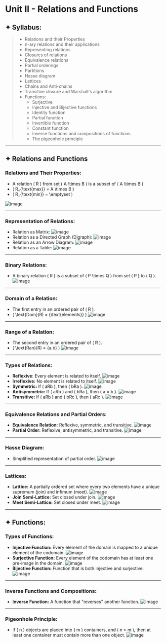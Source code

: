 # Unit II - Relations and Functions

## ✦ Syllabus:
> - Relations and their Properties
> - n-ary relations and their applications
> - Representing relations
> - Closures of relations
> - Equivalence relations
> - Partial orderings
> - Partitions
> - Hasse diagram
> - Lattices
> - Chains and Anti-chains
> - Transitive closure and Warshall's algorithm
> - Functions:
>   - Surjective
>   - Injective and Bijective functions
>   - Identity function
>   - Partial function
>   - Invertible function
>   - Constant function
>   - Inverse functions and compositions of functions
>   - The pigeonhole principle

---

## ✦ Relations and Functions

### Relations and Their Properties:
- A relation \( R \) from set \( A \times B \) is a subset of \( A \times B \)
- \( R_{\text{max}} = A \times B \)
- \( R_{\text{min}} = \emptyset \)
  
![image](https://user-images.githubusercontent.com/68887544/116503631-332c3380-a8d4-11eb-825f-35d7005e2095.png)

---

### Representation of Relations:
- Relation as Matrix:
  ![image](https://user-images.githubusercontent.com/68887544/116504103-3c69d000-a8d5-11eb-9def-8ef24bbf662b.png)
- Relation as a Directed Graph (Digraph):
  ![image](https://user-images.githubusercontent.com/68887544/116504256-805cd500-a8d5-11eb-8cc3-6a15933ec1a0.png)
- Relation as an Arrow Diagram:
  ![image](https://user-images.githubusercontent.com/68887544/116504376-c0bc5300-a8d5-11eb-99d6-3fc74440c09b.png)
- Relation as a Table:
  ![image](https://user-images.githubusercontent.com/68887544/116504515-1133b080-a8d6-11eb-82dd-7c719698f537.png)

---

### Binary Relations:
- A binary relation \( R \) is a subset of \( P \times Q \) from set \( P \) to \( Q \).
  ![image](https://user-images.githubusercontent.com/68887544/116504677-81423680-a8d6-11eb-85ab-9ef01e8d5d03.png)

---

### Domain of a Relation:
- The first entry in an ordered pair of \( R \).
- \( \text{Dom}(R) = \{\text{elements}\} \)
  ![image](https://user-images.githubusercontent.com/68887544/116504785-c8302c00-a8d6-11eb-9178-429c0daa07ce.png)

---

### Range of a Relation:
- The second entry in an ordered pair of \( R \).
- \( \text{Ran}(R) = \{a.b\} \)
  ![image](https://user-images.githubusercontent.com/68887544/116504883-104f4e80-a8d7-11eb-8310-278830aad97f.png)

---

### Types of Relations:
- **Reflexive:** Every element is related to itself.
  ![image](https://user-images.githubusercontent.com/68887544/116508038-1dbc0700-a8de-11eb-8636-be1b2d84d4a9.png)
- **Irreflexive:** No element is related to itself.
  ![image](https://user-images.githubusercontent.com/68887544/116509168-78eef900-a8e0-11eb-92b0-c3be6182ab20.png)
- **Symmetric:** If \( aRb \), then \( bRa \).
  ![image](https://user-images.githubusercontent.com/68887544/116514261-6973ae00-a8e8-11eb-8dfa-7f28a3ddcdd4.png)
- **Antisymmetric:** If \( aRb \) and \( bRa \), then \( a = b \).
  ![image](https://user-images.githubusercontent.com/68887544/116656295-0cd8c780-a9aa-11eb-8710-a2b8ca199474.png)
- **Transitive:** If \( aRb \) and \( bRc \), then \( aRc \).
  ![image](https://user-images.githubusercontent.com/68887544/116657991-ef592d00-a9ac-11eb-9ac9-d58df029f412.png)

---

### Equivalence Relations and Partial Orders:
- **Equivalence Relation:** Reflexive, symmetric, and transitive.
  ![image](https://user-images.githubusercontent.com/68887544/116659886-e0c04500-a9af-11eb-85b1-5a139ccb0321.png)
- **Partial Order:** Reflexive, antisymmetric, and transitive.
  ![image](https://user-images.githubusercontent.com/68887544/116660494-bde26080-a9b0-11eb-9cc3-96185268c103.png)

---

### Hasse Diagram:
- Simplified representation of partial order.
  ![image](https://user-images.githubusercontent.com/68887544/116675297-4d910a80-a9c3-11eb-85cb-8f94f4e9ede6.png)

---

### Lattices:
- **Lattice:** A partially ordered set where every two elements have a unique supremum (join) and infimum (meet).
  ![image](https://user-images.githubusercontent.com/68887544/116689567-ed579400-a9d5-11eb-8c5b-91b137a45520.png)
- **Join Semi-Lattice:** Set closed under join.
  ![image](https://user-images.githubusercontent.com/68887544/116688561-82598d80-a9d4-11eb-8e60-3d139572d1dc.png)
- **Meet Semi-Lattice:** Set closed under meet.
  ![image](https://user-images.githubusercontent.com/68887544/116688958-1166a580-a9d5-11eb-94a6-f8d2acf9a827.png)

---

## ✦ Functions:

### Types of Functions:
- **Injective Function:** Every element of the domain is mapped to a unique element of the codomain.
  ![image](https://user-images.githubusercontent.com/68887544/116707094-ea679e00-a9eb-11eb-93a9-df124dc90153.png)
- **Surjective Function:** Every element of the codomain has at least one pre-image in the domain.
  ![image](https://user-images.githubusercontent.com/68887544/116707586-7974b600-a9ec-11eb-9c9d-d4350f33fb5f.png)
- **Bijective Function:** Function that is both injective and surjective.
  ![image](https://user-images.githubusercontent.com/68887544/116707851-bfca1500-a9ec-11eb-8d7a-fd62c982e7b9.png)

---

### Inverse Functions and Compositions:
- **Inverse Function:** A function that "reverses" another function.
  ![image](https://user-images.githubusercontent.com/68887544/116711712-be9ae700-a9f0-11eb-931a-93a73607c1d6.png)

---

### Pigeonhole Principle:
- If \( n \) objects are placed into \( m \) containers, and \( n > m \), then at least one container must contain more than one object.
  ![image](https://user-images.githubusercontent.com/68887544/116...)
